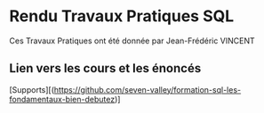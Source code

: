 # Rendu Travaux Pratiques SQL  

Ces Travaux Pratiques ont été donnée par Jean-Frédéric VINCENT  
  
## Lien vers les cours et les énoncés  

 [Supports][(https://github.com/seven-valley/formation-sql-les-fondamentaux-bien-debutez)]



